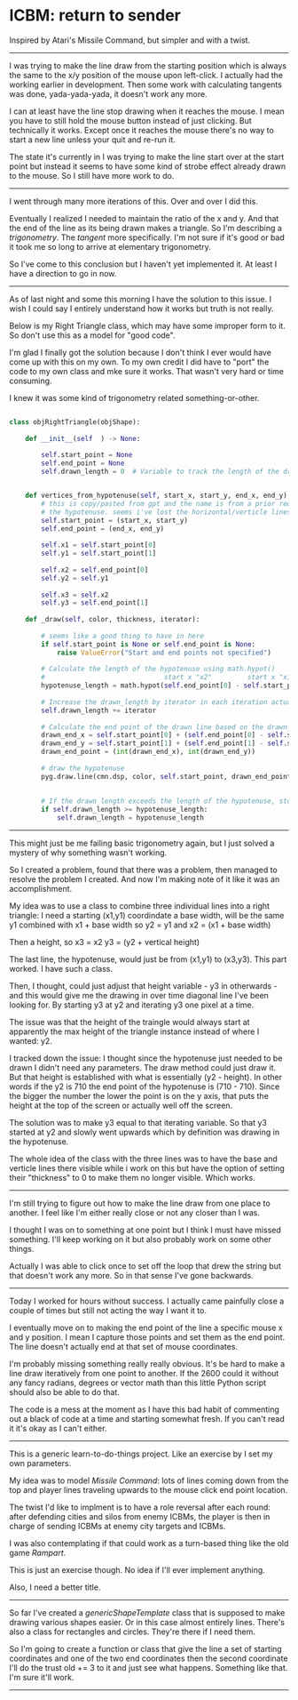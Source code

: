 # ICBM: return to sender
Inspired by Atari's Missile Command, but simpler and with a twist.

---

I was trying to make the line draw from the starting position which is always the same to the x/y position of the mouse upon left-click. I actually had the working earlier in development. Then some work with calculating tangents was done, yada-yada-yada, it doesn't work any more.

I can at least have the line stop drawing when it reaches the mouse. I mean you have to still hold the mouse button instead of just clicking. But technically it works. Except once it reaches the mouse there's no way to start a new line unless your quit and re-run it.

The state it's currently in I was trying to make the line start over at the start point but instead it seems to have some kind of strobe effect already drawn to the mouse. So I still have more work to do.

---

I went through many more iterations of this. Over and over I did this. 

Eventually I realized I needed to maintain the ratio of the x and y. And that the end of the line as its being drawn makes a triangle. So I'm describing a *trigonometry*. The *tangent* more specifically. I'm not sure if it's good or bad it took me so long to arrive at elementary trigonometry.

So I've come to this conclusion but I haven't yet implemented it. At least I have a direction to go in now.

---

As of last night and some this morning I have the solution to this issue. I wish I could say I entirely understand how it works but truth is not really.

Below is my Right Triangle class, which may have some improper form to it. So don't use this as a model for "good code".

I'm glad I finally got the solution because I don't think I ever would have come up with this on my own. To my own credit I did have to "port" the code to my own class and mke sure it works. That wasn't very hard or time consuming.

I knew it was some kind of trigonometry related something-or-other.



```Python

class objRightTriangle(objShape):
    
    def __init__(self  ) -> None:
        
        self.start_point = None
        self.end_point = None
        self.drawn_length = 0  # Variable to track the length of the drawn line


    def vertices_from_hypotenuse(self, start_x, start_y, end_x, end_y):
        # this is copy/pasted from gpt and the name is from a prior request about calculation the width and height lines based on
        # the hypotenuse. seems i've lost the horizontal/verticle lines but kept the method name
        self.start_point = (start_x, start_y)
        self.end_point = (end_x, end_y)
        
        self.x1 = self.start_point[0]
        self.y1 = self.start_point[1]
        
        self.x2 = self.end_point[0]
        self.y2 = self.y1
        
        self.x3 = self.x2
        self.y3 = self.end_point[1]
        
    def _draw(self, color, thickness, iterator):
        
        # seems like a good thing to have in here
        if self.start_point is None or self.end_point is None:
            raise ValueError("Start and end points not specified")
        
        # Calculate the length of the hypotenuse using math.hypot()
        #                              start x "x2"         start x "x1"         end y "y2"         end y "y1" 
        hypotenuse_length = math.hypot(self.end_point[0] - self.start_point[0], self.end_point[1] - self.start_point[1])
        
        # Increase the drawn_length by iterator in each iteration actually wanted to do the iterating bit directly from 
        self.drawn_length += iterator
        
        # Calculate the end point of the drawn line based on the drawn_length
        drawn_end_x = self.start_point[0] + (self.end_point[0] - self.start_point[0]) * (self.drawn_length / hypotenuse_length)
        drawn_end_y = self.start_point[1] + (self.end_point[1] - self.start_point[1]) * (self.drawn_length / hypotenuse_length)
        drawn_end_point = (int(drawn_end_x), int(drawn_end_y))
        
        # draw the hypotenuse
        pyg.draw.line(cmn.dsp, color, self.start_point, drawn_end_point, thickness)
        
        
        # If the drawn length exceeds the length of the hypotenuse, stop the animation
        if self.drawn_length >= hypotenuse_length:
            self.drawn_length = hypotenuse_length

```

---

This might just be me failing basic trigonometry again, but I just solved a mystery of why something wasn't working. 

So I created a problem, found that there was a problem, then managed to resolve the problem I created. And now I'm making note of it like it was an accomplishment.

My idea was to use a class to combine three individual lines into a right triangle:
I need a starting (x1,y1) coordindate
a base width, will be the same y1 combined with x1 + base width
so y2 = y1
and
x2 = (x1 + base width)

Then a height, so
x3 = x2
y3 = (y2 + vertical height)

The last line, the hypotenuse, would just be from (x1,y1) to (x3,y3). This part worked. I have such a class.

Then, I thought, could just adjust that height variable - y3 in otherwards - and this would give me the drawing in over time diagonal line I've been looking for. By starting y3 at y2 and iterating y3 one pixel at a time.

The issue was that the height of the traingle would always start at apparently the max height of the triangle instance instead of where I wanted: y2. 

I tracked down the issue: I thought since the hypotenuse just needed to be drawn I didn't need any parameters. The draw method could just draw it. But that height is established with what is essentially (y2 - height). In other words if the y2 is 710 the end point of the hypotenuse is (710 - 710). Since the bigger the number the lower the point is on the y axis, that puts the height at the top of the screen or actually well off the screen.

The solution was to make y3 equal to that iterating variable. So that y3 started at y2 and slowly went upwards which by definition was drawing in the hypotenuse. 

The whole idea of the class with the three lines was to have the base and verticle lines there visible while i work on this but have the option of setting their "thickness" to 0 to make them no longer visible. Which works.



---

I'm still trying to figure out how to make the line draw from one place to another. I feel like I'm either really close or not any closer than I was. 

I thought I was on to something at one point but I think I must have missed something. I'll keep working on it but also probably work on some other things.

Actually I was able to click once to set off the loop that drew the string but that doesn't work any more. So in that sense I've gone backwards.

---

Today I worked for hours without success. I actually came painfully close a couple of times but still not acting the way I want it to.

I eventually move on to making the end point of the line a specific mouse x and y position. I mean I capture those points and set them as the end point. The line doesn't actually end at that set of mouse coordinates. 

I'm probably missing something really really obvious. It's be hard to make a line draw iteratively from one point to another. If the 2600 could it without any fancy radians, degrees or vector math than this little Python script should also be able to do that.

The code is a mess at the moment as I have this bad habit of commenting out a black of code at a time and starting somewhat fresh. If you can't read it it's okay as I can't either.

---

This is a generic learn-to-do-things project. Like an exercise by I set my own parameters.

My idea was to model *Missile Command*: lots of lines coming down from the top and player lines traveling upwards to the mouse click end point location.

The twist I'd like to implment is to have a role reversal after each round: after defending cities and silos from enemy ICBMs, the player is then in charge of sending ICBMs at enemy city targets and ICBMs.

I was also contemplating if that could work as a turn-based thing like the old game *Rampart*. 

This is just an exercise though. No idea if I'll ever implement anything.

Also, I need a better title.

---

So far I've created a *genericShapeTemplate* class that is supposed to make drawing various shapes easier. Or in this case almost entirely lines. There's also a class for rectangles and circles. They're there if I need them.

So I'm going to create a function or class that give the line a set of starting coordinates and one of the two end coordinates then the second coordinate I'll do the trust old += 3 to it and just see what happens. Something like that. I'm sure it'll work.


---